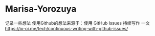 # Marisa-Yorozuya
记录一些想法
使用Github的想法来源于：使用 GitHub Issues 持续写作 一文 <https://io-oi.me/tech/continuous-writing-with-github-issues/>
